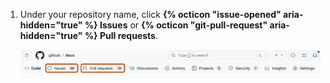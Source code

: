 1. Under your repository name, click **{% octicon "issue-opened" aria-hidden="true" %} Issues** or **{% octicon "git-pull-request" aria-hidden="true" %} Pull requests**.

   ![Screenshot of the main page of a repository. In the horizontal navigation bar, the "Issues" and "Pull requests" tabs are outlined in orange.](/assets/images/help/repository/repo-settings-issues-pull-requests-global-nav-update.png)
